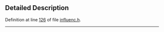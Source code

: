 ## Detailed Description

Definition at line <a href="influenc_8h-source.md#l00126" class="el">126</a> of file <a href="influenc_8h-source.md" class="el">influenc.h</a>.

------------------------------------------------------------------------

